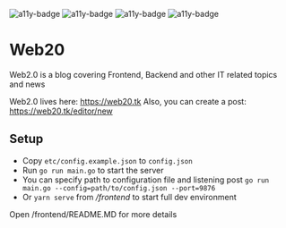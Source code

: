 ![a11y-badge](https://img.shields.io/badge/accessibility-yes-green)
![a11y-badge](https://img.shields.io/badge/https-yes-green)
![a11y-badge](https://img.shields.io/badge/gzip-yes-green)
![a11y-badge](https://img.shields.io/badge/lighthouse-~100-green)

# Web20

Web2.0 is a blog covering Frontend, Backend and other IT related topics and news

Web2.0 lives here: https://web20.tk
Also, you can create a post: https://web20.tk/editor/new

## Setup

- Copy `etc/config.example.json` to `config.json`
- Run `go run main.go` to start the server
- You can specify path to configuration file and listening post `go run main.go --config=path/to/config.json --port=9876`
- Or `yarn serve` from */frontend* to start full dev environment

Open /frontend/README.MD for more details
